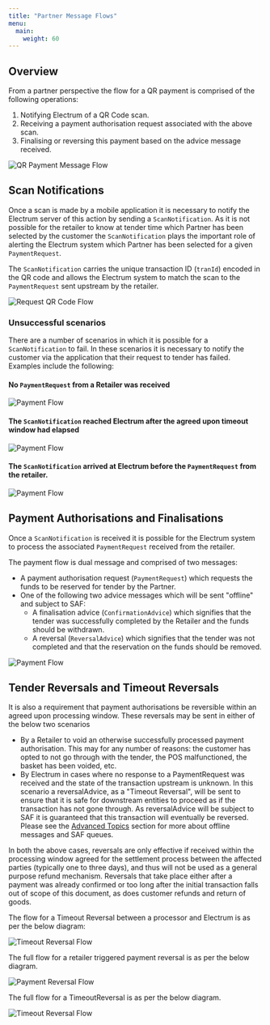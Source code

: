 ```yaml
---
title: "Partner Message Flows"
menu:
  main:
    weight: 60
---
```

## Overview
From a partner perspective the flow for a QR payment is comprised of the following operations:

1. Notifying Electrum of a QR Code scan.
2. Receiving a payment authorisation request associated with the above scan.
3. Finalising or reversing this payment based on the advice message received.

![QR Payment Message Flow](/images/full_qr_flow.png "QR Payment Flow")

## Scan Notifications
Once a scan is made by a mobile application it is necessary to notify the Electrum server of this action by sending a `ScanNotification`.
As it is not possible for the retailer to know at tender time which Partner has been selected by the customer the
`ScanNotification` plays the important role of alerting the Electrum system which Partner has been selected for a given `PaymentRequest`.

The `ScanNotification` carries the unique transaction ID (`tranId`) encoded in the QR code and allows the Electrum system to match the scan
to the `PaymentRequest` sent upstream by the retailer.

![Request QR Code Flow](/images/p3_partner_scan_notification_flow.png "Scan Notification Flow")

### Unsuccessful scenarios
There are a number of scenarios in which it is possible for a `ScanNotification` to fail. In these scenarios it is necessary to notify the customer via the application that their request to tender has failed. Examples include the following:

#### No `PaymentRequest` from a Retailer was received
![Payment Flow](/images/p4_partner_declined_scan.png "Payment Authorisation and Finalisation Flow")

#### The `ScanNotification` reached Electrum after the agreed upon timeout window had elapsed
![Payment Flow](/images/s2_late_scan_notification.png "Payment Authorisation and Finalisation Flow")

#### The `ScanNotification` arrived at Electrum before the `PaymentRequest` from the retailer.
![Payment Flow](/images/s3_scan_notification_arrives_before_payment_request.png "Payment Authorisation and Finalisation Flow")


## Payment Authorisations and Finalisations
Once a `ScanNotification` is received it is possible for the Electrum system to process the associated `PaymentRequest` received from the retailer.

The payment flow is dual message and comprised of two messages:

- A payment authorisation request (`PaymentRequest`) which requests the funds to be reserved for tender by the Partner.
- One of the following two advice messages which will be sent "offline" and subject to SAF:
    - A finalisation advice (`ConfirmationAdvice`) which signifies that the tender was successfully completed by the Retailer and the funds should be withdrawn.
    - A reversal (`ReversalAdvice`) which signifies that the tender was not completed and that the reservation on the funds should be removed.


![Payment Flow](/images/p1_partner_payment_flow.png "Payment Authorisation and Finalisation Flow")

## Tender Reversals and Timeout Reversals
It is also a requirement that payment authorisations be reversible within an agreed upon processing window.
These reversals may be sent in either of the below two scenarios

- By a Retailer to void an otherwise successfully processed payment authorisation. This may for any number of reasons: the customer has
opted to not go through with the tender, the POS malfunctioned, the basket has been voided, etc.
- By Electrum in cases where no response to a PaymentRequest was received and the state of the transaction upstream is unknown. In this scenario
a reversalAdvice, as a "Timeout Reversal", will be sent to ensure that it is safe for downstream entities to proceed as if the transaction has not gone through.
As reversalAdvice will be subject to SAF it is guaranteed that this transaction will eventually be reversed. Please see the [Advanced Topics](/advanced-topics/) section for more about
offline messages and SAF queues.

In both the above cases, reversals are only effective if received within the processing window agreed for the settlement process between
the affected parties (typically one to three days), and thus will not be used as a general purpose refund mechanism. Reversals that take place either
after a payment was already confirmed or too long after the initial transaction falls out of scope of this document, as does customer refunds and return of goods.

The flow for a Timeout Reversal between a processor and Electrum is as per the below diagram:

![Timeout Reversal Flow](/images/p2_partner_timeout_reversal_flow.png "Timeout Reversal Flow Between Electrum and Partner")


The full flow for a retailer triggered payment reversal is as per the below diagram.


![Payment Reversal Flow](/images/s6_payment_void.png "Payment Authorisation and Reversal Flow")


The full flow for a TimeoutReversal is as per the below diagram.


![Timeout Reversal Flow](/images/s5_timeout_reversal.png "Timeout Reversal Flow")

